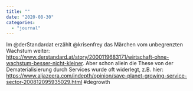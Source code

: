 ```yaml
---
title: ""
date: "2020-08-30"
categories: 
  - "journal"
---
```


Im @derStandardat erzählt @krisenfrey das Märchen vom unbegrenzten Wachstum weiter: https://www.derstandard.at/story/2000119683171/wirtschaft-ohne-wachstum-besser-nicht-kleiner. Aber schon allein die These von der Dematerialisierung durch Services wurde oft widerlegt, z.B. hier: https://www.aljazeera.com/indepth/opinion/save-planet-growing-service-sector-200812095935029.html #degrowth
